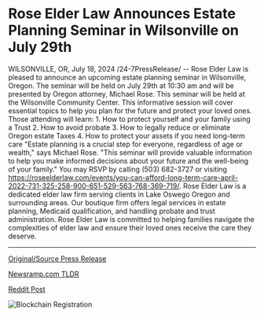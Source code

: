 # Rose Elder Law Announces Estate Planning Seminar in Wilsonville on July 29th

WILSONVILLE, OR, July 18, 2024 /24-7PressRelease/ -- Rose Elder Law is pleased to announce an upcoming estate planning seminar in Wilsonville, Oregon. The seminar will be held on July 29th at 10:30 am and will be presented by Oregon attorney, Michael Rose. This seminar will be held at the Wilsonville Community Center.  This informative session will cover essential topics to help you plan for the future and protect your loved ones. Those attending will learn:  1. How to protect yourself and your family using a Trust 2. How to avoid probate 3. How to legally reduce or eliminate Oregon estate Taxes 4. How to protect your assets if you need long-term care  "Estate planning is a crucial step for everyone, regardless of age or wealth," says Michael Rose. "This seminar will provide valuable information to help you make informed decisions about your future and the well-being of your family."  You may RSVP by calling (503) 682-3727 or visiting https://roseelderlaw.com/events/you-can-afford-long-term-care-april-2022-731-325-258-900-651-529-563-768-369-719/.  Rose Elder Law is a dedicated elder law firm serving clients in Lake Oswego Oregon and surrounding areas. Our boutique firm offers legal services in estate planning, Medicaid qualification, and handling probate and trust administration. Rose Elder Law is committed to helping families navigate the complexities of elder law and ensure their loved ones receive the care they deserve. 

---

[Original/Source Press Release](https://www.24-7pressrelease.com/press-release/512640/rose-elder-law-announces-estate-planning-seminar-in-wilsonville-on-july-29th)
                    

[Newsramp.com TLDR](None) 



[Reddit Post](https://www.reddit.com/r/newsramp/comments/1e65c29/upcoming_estate_planning_seminar_in_wilsonville/) 



![Blockchain Registration](https://cdn.newsramp.app/24-7PressRelease/qrcode/247/18/yarnVMC0.webp)
